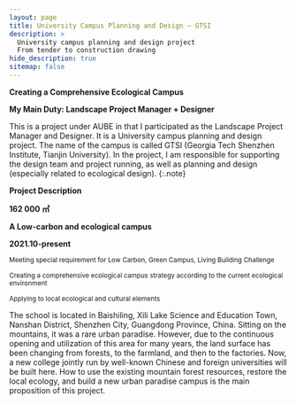 ```yaml
---
layout: page
title: University Campus Planning and Design — GTSI
description: >
  University campus planning and design project
  From tender to construction drawing
hide_description: true
sitemap: false
---
```


**Creating a Comprehensive Ecological Campus**

**My Main Duty: Landscape Project Manager + Designer**

This is a project under AUBE in that I participated as the Landscape Project Manager and Designer. 
It is a University campus planning and design project. The name of the campus is called GTSI (Georgia Tech Shenzhen Institute, Tianjin University). 
In the project, I am responsible for supporting the design team and project running, 
  as well as planning and design (especially related to ecological design).
{:.note}
  
**Project Description**

**162 000 ㎡**

**A Low-carbon and ecological campus**

**2021.10-present**

<sub>Meeting special requirement for Low Carbon, Green Campus, Living Building Challenge</sub>

<sub>Creating a comprehensive ecological campus strategy according to the current ecological environment</sub>

<sub>Applying to local ecological and cultural elements</sub>

The school is located in Baishiling, Xili Lake Science and
Education Town, Nanshan District, Shenzhen City, Guangdong
Province, China. Sitting on the mountains, it was a rare urban
paradise. However, due to the continuous opening and
utilization of this area for many years, the land surface has been
changing from forests, to the farmland, and then to the factories. 
Now, a new college jointly run by well-known Chinese and
foreign universities will be built here. How to use the existing
mountain forest resources, restore the local ecology, and build a
new urban paradise campus is the main proposition of this
project.
